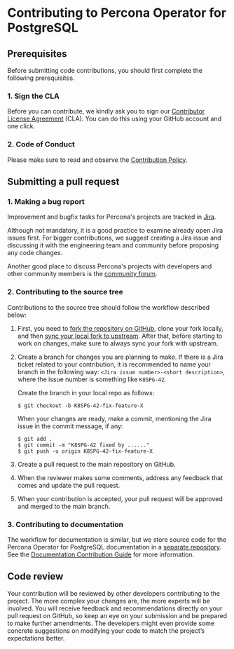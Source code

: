 # Contributing to Percona Operator for PostgreSQL

## Prerequisites

Before submitting code contributions, you should first complete the following prerequisites.

### 1. Sign the CLA

Before you can contribute, we kindly ask you to sign our [Contributor License Agreement](https://cla-assistant.io/percona/percona-postgresql-operator) (CLA). You can do this using your GitHub account and one click.

### 2. Code of Conduct

Please make sure to read and observe the [Contribution Policy](code-of-conduct.md).

## Submitting a pull request

### 1. Making a bug report

Improvement and bugfix tasks for Percona's projects are tracked in [Jira](https://jira.percona.com/projects/K8SPG/issues).

Although not mandatory, it is a good practice to examine already open Jira issues first. For bigger contributions, we suggest creating a Jira issue and discussing it with the engineering team and community before proposing any code changes.

Another good place to discuss Percona's projects with developers and other community members is the [community forum](https://forums.percona.com).

### 2. Contributing to the source tree

Contributions to the source tree should follow the workflow described below:

1. First, you need to [fork the repository on GitHub](https://docs.github.com/en/github/getting-started-with-github/fork-a-repo), clone your fork locally, and then [sync your local fork to upstream](https://docs.github.com/en/github/collaborating-with-issues-and-pull-requests/syncing-a-fork). After that, before starting to work on changes, make sure to always sync your fork with upstream.
2. Create a branch for changes you are planning to make. If there is a Jira ticket related to your contribution, it is recommended to name your branch in the following way: `<Jira issue number>-<short description>`, where the issue number is something like `K8SPG-42`.

   Create the branch in your local repo as follows:

   ```
   $ git checkout -b K8SPG-42-fix-feature-X
   ```

   When your changes are ready, make a commit, mentioning the Jira issue in the commit message, if any:

   ```
   $ git add .
   $ git commit -m "K8SPG-42 fixed by ......"
   $ git push -u origin K8SPG-42-fix-feature-X
   ```

3. Create a pull request to the main repository on GitHub.
4. When the reviewer makes some comments, address any feedback that comes and update the pull request.
5. When your contribution is accepted, your pull request will be approved and merged to the main branch.

### 3. Contributing to documentation

The workflow for documentation is similar, but we store source code for the Percona Operator for PostgreSQL documentation in a [separate repository](https://github.com/percona/k8spg-docs).
See the [Documentation Contribution Guide](https://github.com/percona/k8spg-docs/blob/main/CONTRIBUTING.md) for more information.

## Code review

Your contribution will be reviewed by other developers contributing to the project. The more complex your changes are, the more experts will be involved. You will receive feedback and recommendations directly on your pull request on GitHub, so keep an eye on your submission and be prepared to make further amendments. The developers might even provide some concrete suggestions on modifying your code to match the project’s expectations better.

